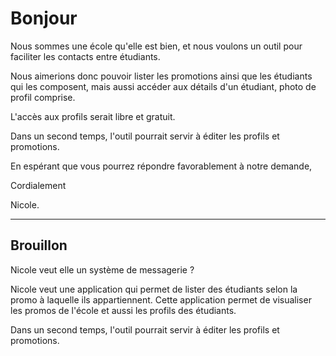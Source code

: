 # Bonjour

Nous sommes une école qu'elle est bien, et nous voulons un outil pour faciliter les contacts entre étudiants.

Nous aimerions donc pouvoir lister les promotions ainsi que les étudiants qui les composent,
mais aussi accéder aux détails d'un étudiant, photo de profil comprise.

L'accès aux profils serait libre et gratuit.

Dans un second temps, l'outil pourrait servir à éditer les profils et promotions.

En espérant que vous pourrez répondre favorablement à notre demande,

Cordialement

Nicole.

---

## Brouillon

Nicole veut elle un système de messagerie ?

Nicole veut une application qui permet de lister des étudiants selon la promo à laquelle ils appartiennent. Cette application permet de visualiser les promos de l'école et aussi les profils des étudiants.

Dans un second temps, l'outil pourrait servir à éditer les profils et promotions.
